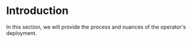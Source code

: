 # Introduction

In this section, we will provide the process and nuances of the operator's deployment.